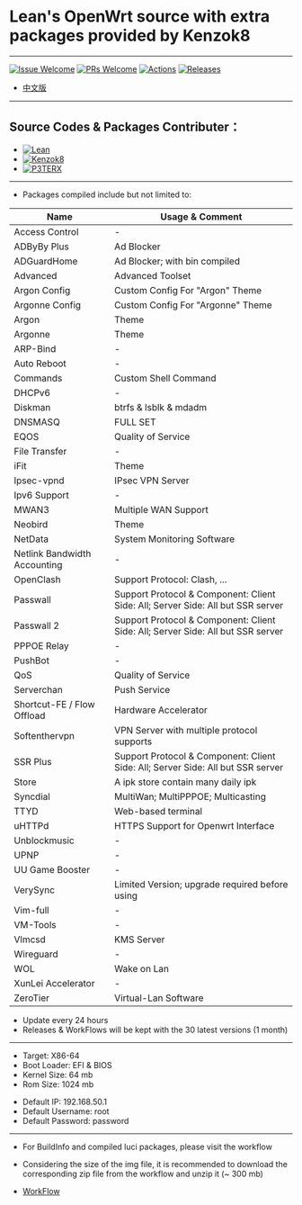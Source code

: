 # Lean's OpenWrt source with extra packages provided by Kenzok8

----

[1]: https://img.shields.io/badge/Issue-Welcome-brightgreen
[2]: https://github.com/Neurotoxin0/OpenWrt/issues/new
[3]: https://img.shields.io/badge/PRs-Welcome-brightgreen
[4]: https://github.com/Neurotoxin0/OpenWrt/pulls
[5]: https://img.shields.io/github/workflow/status/Neurotoxin0/OpenWrt/Project%20Openwrt%20CL
[6]: https://github.com/Neurotoxin0/OpenWrt/actions
[7]: https://img.shields.io/github/v/release/Neurotoxin0/OpenWrt
[8]: https://github.com/Neurotoxin0/OpenWrt/releases

[![Issue Welcome][1]][2]
[![PRs Welcome][3]][4]
[![Actions][5]][6]
[![Releases][7]][8]
- [中文版](https://github.com/Neurotoxin0/OpenWrt/blob/master/README.md "中文版")

----

## Source Codes & Packages Contributer：
+ [![Lean](https://img.shields.io/badge/OpenWrt%20Source%20Code-Lean-brightgreen?style=flat-square&logo=appveyor)](https://github.com/coolsnowwolf/lede) 
+ [![Kenzok8](https://img.shields.io/badge/OpenWrt%20Extra%20Packages-Kenzok8-brightgreen?style=flat-square&logo=appveyor)](https://github.com/kenzok8/openwrt-packages) 
+ [![P3TERX](https://img.shields.io/badge/Github%20WorkFlow%20Auto%20Build-P3TERX-brightgreen?style=flat-square&logo=appveyor)](https://github.com/P3TERX/Actions-OpenWrt)

----

+ Packages compiled include but not limited to: 

|Name|Usage & Comment
-|-
|Access Control|-|
|ADByBy Plus|Ad Blocker|
|ADGuardHome|Ad Blocker; with bin compiled|
|Advanced|Advanced Toolset|
|Argon Config|Custom Config For "Argon" Theme|
|Argonne Config|Custom Config For "Argonne" Theme|
|Argon|Theme|
|Argonne|Theme|
|ARP-Bind|-|
|Auto Reboot|-|
|Commands|Custom Shell Command|
|DHCPv6|-|
|Diskman|btrfs & lsblk & mdadm|
|DNSMASQ|FULL SET|
|EQOS|Quality of Service|
|File Transfer|-|
|iFit|Theme|
|Ipsec-vpnd|IPsec VPN Server|
|Ipv6 Support|-|
|MWAN3|Multiple WAN Support|
|Neobird|Theme|
|NetData|System Monitoring Software|
|Netlink Bandwidth Accounting|-|
|OpenClash|Support Protocol: Clash, ...|
|Passwall|Support Protocol & Component: Client Side: All; Server Side: All but SSR server|
|Passwall 2|Support Protocol & Component: Client Side: All; Server Side: All but SSR server|
|PPPOE Relay|-|
|PushBot|-|
|QoS|Quality of Service|
|Serverchan|Push Service|
|Shortcut-FE / Flow Offload|Hardware Accelerator|
|Softenthervpn|VPN Server with multiple protocol supports|
|SSR Plus|Support Protocol & Component: Client Side: All; Server Side: All but SSR server|
|Store|A ipk store contain many daily ipk|
|Syncdial|MultiWan; MultiPPPOE; Multicasting|
|TTYD|Web-based terminal|
|uHTTPd|HTTPS Support for Openwrt Interface|
|Unblockmusic|-|
|UPNP|-|
|UU Game Booster|-|
|VerySync|Limited Version; upgrade required before using|
|Vim-full|-|
|VM-Tools|-|
|Vlmcsd|KMS Server|
|Wireguard|-|
|WOL|Wake on Lan|
|XunLei Accelerator|-|
|ZeroTier|Virtual-Lan Software|

- Update every 24 hours
- Releases & WorkFlows will be kept with the 30 latest versions (1 month)

----

- Target: X86-64
- Boot Loader: EFI & BIOS
- Kernel Size: 64 mb
- Rom Size: 1024 mb
+ Default IP: 192.168.50.1
+ Default Username: root
+ Default Password: password

----

+ For BuildInfo and compiled luci packages, please visit the workflow
- Considering the size of the img file, it is recommended to download the corresponding zip file from the workflow and unzip it (~ 300 mb)
+ [WorkFlow](https://github.com/Neurotoxin0/OpenWrt/actions "WorkFlow")
